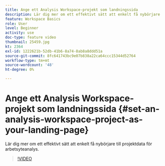 ```yaml
---
title: Ange ett Analysis Workspace-projekt som landningssida
description: Lär dig mer om ett effektivt sätt att enkelt få nybörjare till projektdata för arbetsyteanalys
feature: Workspace Basics
role: User
level: Beginner
activity: use
doc-type: feature video
thumbnail: 25459.jpg
kt: 2364
exl-id: 1222621b-52db-41b6-8a74-8ab8a8ddd51a
source-git-commit: 8fc641743bc9e07b838a22ca64ccc15344d52764
workflow-type: tm+mt
source-wordcount: '48'
ht-degree: 0%

---
```


# Ange ett Analysis Workspace-projekt som landningssida {#set-an-analysis-workspace-project-as-your-landing-page}

Lär dig mer om ett effektivt sätt att enkelt få nybörjare till projektdata för arbetsyteanalys.

>[!VIDEO](https://video.tv.adobe.com/v/25459/?quality=12&learn=on)
